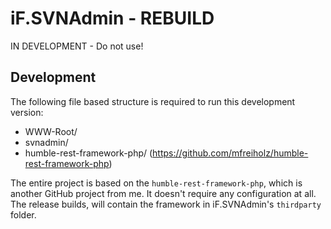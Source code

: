 iF.SVNAdmin - REBUILD
=====================
IN DEVELOPMENT - Do not use!


Development
-----------
The following file based structure is required to run this development version:

- WWW-Root/
 - svnadmin/
 - humble-rest-framework-php/ (https://github.com/mfreiholz/humble-rest-framework-php)

The entire project is based on the ``humble-rest-framework-php``, which is another GitHub project from me.
It doesn't require any configuration at all. The release builds, will contain the framework in iF.SVNAdmin's ``thirdparty`` folder.
